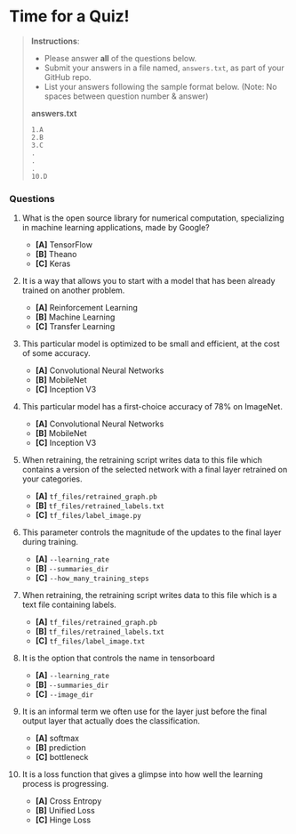 # Time for a Quiz!

> **Instructions**: 
> * Please answer **all** of the questions below.
> * Submit your answers in a file named, `answers.txt`, as part of your GitHub repo.
> * List your answers following the sample format below. (Note: No spaces between question number & answer)
>
> **answers.txt** 
> ```
> 1.A
> 2.B
> 3.C
> .
> .
> .
> 10.D
> ```

### Questions
1. What is the open source library for numerical computation, specializing in machine learning applications, made by Google?
	* **[A]** TensorFlow
	* **[B]** Theano
	* **[C]** Keras

2. It is a way that allows you to start with a model that has been already trained on another problem.
	* **[A]** Reinforcement Learning
	* **[B]** Machine Learning
	* **[C]** Transfer Learning

3. This particular model is optimized to be small and efficient, at the cost of some accuracy.
	* **[A]** Convolutional Neural Networks
	* **[B]** MobileNet
	* **[C]** Inception V3

4. This particular model has a first-choice accuracy of 78% on ImageNet.
	* **[A]** Convolutional Neural Networks
	* **[B]** MobileNet
	* **[C]** Inception V3

5. When retraining, the retraining script writes data to this file which contains a version of the selected network with a final layer retrained on your categories.
	* **[A]** `tf_files/retrained_graph.pb`
	* **[B]** `tf_files/retrained_labels.txt`
	* **[C]** `tf_files/label_image.py`

6. This parameter controls the magnitude of the updates to the final layer during training.
	* **[A]** `--learning_rate`
	* **[B]** `--summaries_dir`
	* **[C]** `--how_many_training_steps`

7. When retraining, the retraining script writes data to this file which is a text file containing labels.
	* **[A]** `tf_files/retrained_graph.pb`
	* **[B]** `tf_files/retrained_labels.txt`
	* **[C]** `tf_files/label_image.txt`

8. It is the option that controls the name in tensorboard
	* **[A]** `--learning_rate`
	* **[B]** `--summaries_dir`
	* **[C]** `--image_dir`

9. It is an informal term we often use for the layer just before the final output layer that actually does the classification.
	* **[A]** softmax
	* **[B]** prediction
	* **[C]** bottleneck

10. It is a loss function that gives a glimpse into how well the learning process is progressing.
	* **[A]** Cross Entropy
	* **[B]** Unified Loss
	* **[C]** Hinge Loss